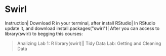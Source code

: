 # Swirl
Instruction|
Download R in your terminal, after install RStudio| 
In RStudio update it, and download install.packages("swirl")|
After you can access to library(swirl) to begging this courses: 
> Analizing Lab 1: R library(swirl)|| 
> Tidy Data Lab: Getting and Cleaning Data
